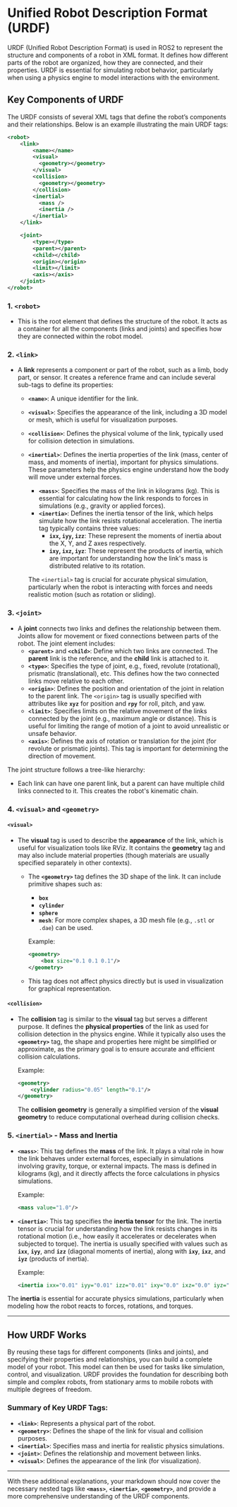 # Unified Robot Description Format (URDF)

URDF (Unified Robot Description Format) is used in ROS2 to represent the structure and components of a robot in XML format. It defines how different parts of the robot are organized, how they are connected, and their properties. URDF is essential for simulating robot behavior, particularly when using a physics engine to model interactions with the environment.

## Key Components of URDF

The URDF consists of several XML tags that define the robot’s components and their relationships. Below is an example illustrating the main URDF tags:

```xml
<robot>
    <link>
        <name></name>
        <visual>
          <geometry></geometry>
        </visual>
        <collision>
          <geometry></geometry>
        </collision>
        <inertial>
          <mass />
          <inertia />
        </inertial>
    </link>

    <joint>
        <type></type>
        <parent></parent>
        <child></child>
        <origin></origin>
        <limit></limit>
        <axis></axis>
    </joint>
</robot>
```

### 1. `<robot>`
- This is the root element that defines the structure of the robot. It acts as a container for all the components (links and joints) and specifies how they are connected within the robot model.

### 2. `<link>`
- A **link** represents a component or part of the robot, such as a limb, body part, or sensor. It creates a reference frame and can include several sub-tags to define its properties:
  - **`<name>`**: A unique identifier for the link.
  - **`<visual>`**: Specifies the appearance of the link, including a 3D model or mesh, which is useful for visualization purposes.
  - **`<collision>`**: Defines the physical volume of the link, typically used for collision detection in simulations.
  - **`<inertial>`**: Defines the inertia properties of the link (mass, center of mass, and moments of inertia), important for physics simulations. These parameters help the physics engine understand how the body will move under external forces.
    - **`<mass>`**: Specifies the mass of the link in kilograms (kg). This is essential for calculating how the link responds to forces in simulations (e.g., gravity or applied forces).
    - **`<inertia>`**: Defines the inertia tensor of the link, which helps simulate how the link resists rotational acceleration. The inertia tag typically contains three values:
      - **`ixx`, `iyy`, `izz`**: These represent the moments of inertia about the X, Y, and Z axes respectively.
      - **`ixy`, `ixz`, `iyz`**: These represent the products of inertia, which are important for understanding how the link's mass is distributed relative to its rotation.

    The `<inertial>` tag is crucial for accurate physical simulation, particularly when the robot is interacting with forces and needs realistic motion (such as rotation or sliding).

### 3. `<joint>`
- A **joint** connects two links and defines the relationship between them. Joints allow for movement or fixed connections between parts of the robot. The joint element includes:
  - **`<parent>`** and **`<child>`**: Define which two links are connected. The **parent** link is the reference, and the **child** link is attached to it.
  - **`<type>`**: Specifies the type of joint, e.g., fixed, revolute (rotational), prismatic (translational), etc. This defines how the two connected links move relative to each other.
  - **`<origin>`**: Defines the position and orientation of the joint in relation to the parent link. The `<origin>` tag is usually specified with attributes like **`xyz`** for position and **`rpy`** for roll, pitch, and yaw.
  - **`<limit>`**: Specifies limits on the relative movement of the links connected by the joint (e.g., maximum angle or distance). This is useful for limiting the range of motion of a joint to avoid unrealistic or unsafe behavior.
  - **`<axis>`**: Defines the axis of rotation or translation for the joint (for revolute or prismatic joints). This tag is important for determining the direction of movement.

The joint structure follows a tree-like hierarchy:
- Each link can have one parent link, but a parent can have multiple child links connected to it. This creates the robot's kinematic chain.

### 4. `<visual>` and `<geometry>`

#### `<visual>`
- The **visual** tag is used to describe the **appearance** of the link, which is useful for visualization tools like RViz. It contains the **geometry** tag and may also include material properties (though materials are usually specified separately in other contexts). 
  - The **`<geometry>`** tag defines the 3D shape of the link. It can include primitive shapes such as:
    - **`box`**
    - **`cylinder`**
    - **`sphere`**
    - **`mesh`**: For more complex shapes, a 3D mesh file (e.g., `.stl` or `.dae`) can be used.
    
    Example:
    ```xml
    <geometry>
        <box size="0.1 0.1 0.1"/>
    </geometry>
    ```

  - This tag does not affect physics directly but is used in visualization for graphical representation.

#### `<collision>`
- The **collision** tag is similar to the **visual** tag but serves a different purpose. It defines the **physical properties** of the link as used for collision detection in the physics engine. While it typically also uses the **`<geometry>`** tag, the shape and properties here might be simplified or approximate, as the primary goal is to ensure accurate and efficient collision calculations.

    Example:
    ```xml
    <geometry>
        <cylinder radius="0.05" length="0.1"/>
    </geometry>
    ```

  The **collision geometry** is generally a simplified version of the **visual geometry** to reduce computational overhead during collision checks.

### 5. `<inertial>` - Mass and Inertia

- **`<mass>`**: This tag defines the **mass** of the link. It plays a vital role in how the link behaves under external forces, especially in simulations involving gravity, torque, or external impacts. The mass is defined in kilograms (kg), and it directly affects the force calculations in physics simulations.
  
  Example:
  ```xml
  <mass value="1.0"/>
  ```

- **`<inertia>`**: This tag specifies the **inertia tensor** for the link. The inertia tensor is crucial for understanding how the link resists changes in its rotational motion (i.e., how easily it accelerates or decelerates when subjected to torque). The inertia is usually specified with values such as **`ixx`**, **`iyy`**, and **`izz`** (diagonal moments of inertia), along with **`ixy`**, **`ixz`**, and **`iyz`** (products of inertia).

  Example:
  ```xml
  <inertia ixx="0.01" iyy="0.01" izz="0.01" ixy="0.0" ixz="0.0" iyz="0.0"/>
  ```

The **inertia** is essential for accurate physics simulations, particularly when modeling how the robot reacts to forces, rotations, and torques.

---

## How URDF Works

By reusing these tags for different components (links and joints), and specifying their properties and relationships, you can build a complete model of your robot. This model can then be used for tasks like simulation, control, and visualization. URDF provides the foundation for describing both simple and complex robots, from stationary arms to mobile robots with multiple degrees of freedom.

### Summary of Key URDF Tags:
- **`<link>`**: Represents a physical part of the robot.
- **`<geometry>`**: Defines the shape of the link for visual and collision purposes.
- **`<inertial>`**: Specifies mass and inertia for realistic physics simulations.
- **`<joint>`**: Defines the relationship and movement between links.
- **`<visual>`**: Defines the appearance of the link (for visualization).

---

With these additional explanations, your markdown should now cover the necessary nested tags like **`<mass>`**, **`<inertia>`**, **`<geometry>`**, and provide a more comprehensive understanding of the URDF components.